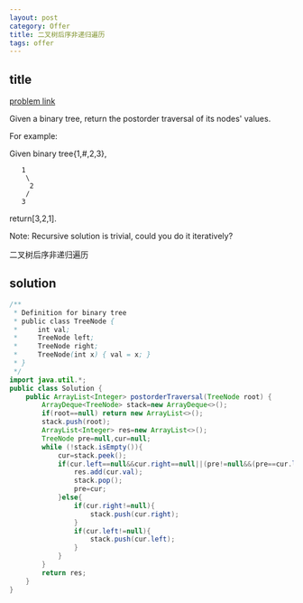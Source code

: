 ```yaml
---
layout: post
category: Offer
title: 二叉树后序非递归遍历
tags: offer
---
```


## title
[problem link](https://www.nowcoder.com/practice/32af374b322342b68460e6fd2641dd1b?tpId=46&tqId=29035&rp=1&ru=/ta/leetcode&qru=/ta/leetcode/question-ranking)

Given a binary tree, return the postorder traversal of its nodes' values.

For example:

Given binary tree{1,#,2,3},

	   1
	    \
	     2
	    /
	   3

return[3,2,1].

Note: Recursive solution is trivial, could you do it iteratively?

二叉树后序非递归遍历

## solution


```java
/**
 * Definition for binary tree
 * public class TreeNode {
 *     int val;
 *     TreeNode left;
 *     TreeNode right;
 *     TreeNode(int x) { val = x; }
 * }
 */
import java.util.*;
public class Solution {
    public ArrayList<Integer> postorderTraversal(TreeNode root) {
        ArrayDeque<TreeNode> stack=new ArrayDeque<>();
        if(root==null) return new ArrayList<>();
        stack.push(root);
        ArrayList<Integer> res=new ArrayList<>();
        TreeNode pre=null,cur=null;
        while (!stack.isEmpty()){
            cur=stack.peek();
            if(cur.left==null&&cur.right==null||(pre!=null&&(pre==cur.left||pre==cur.right))) {
                res.add(cur.val);
                stack.pop();
                pre=cur;
            }else{
                if(cur.right!=null){
                    stack.push(cur.right);
                }
                if(cur.left!=null){
                    stack.push(cur.left);
                }
            }
        }
        return res;
    }
}

```